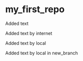 ﻿# my_first_repo

Added text

Added text by internet

Added text by local

Added text by local in new_branch
